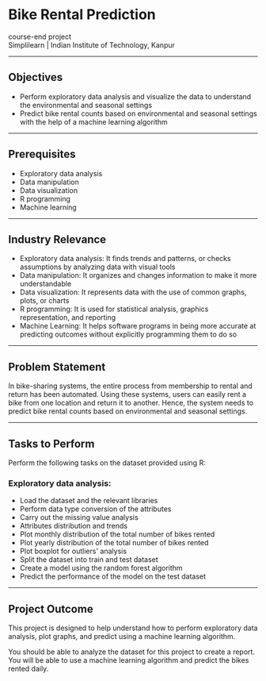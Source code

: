 # Bike Rental Prediction

course-end project  
Simplilearn | Indian Institute of Technology, Kanpur

---

## Objectives

- Perform exploratory data analysis and visualize the data to understand the environmental and seasonal settings
- Predict bike rental counts based on environmental and seasonal settings with the help of a machine learning algorithm

---

## Prerequisites

- Exploratory data analysis
- Data manipulation
- Data visualization
- R programming
- Machine learning

---

## Industry Relevance

- Exploratory data analysis: It finds trends and patterns, or checks assumptions by analyzing data with visual tools
- Data manipulation: It organizes and changes information to make it more understandable
- Data visualization: It represents data with the use of common graphs, plots, or charts
- R programming: It is used for statistical analysis, graphics representation, and reporting
- Machine Learning: It helps software programs in being more accurate at predicting outcomes without explicitly programming them to do so

---

## Problem Statement

In bike-sharing systems, the entire process from membership to rental and return has been automated. Using these systems, users can easily rent a bike from one location and return it to another. Hence, the system needs to predict bike rental counts based on environmental and seasonal settings.

---

## Tasks to Perform

Perform the following tasks on the dataset provided using R:

### Exploratory data analysis:

- Load the dataset and the relevant libraries
- Perform data type conversion of the attributes
- Carry out the missing value analysis
- Attributes distribution and trends
- Plot monthly distribution of the total number of bikes rented
- Plot yearly distribution of the total number of bikes rented
- Plot boxplot for outliers' analysis
- Split the dataset into train and test dataset
- Create a model using the random forest algorithm
- Predict the performance of the model on the test dataset

---

## Project Outcome

This project is designed to help understand how to perform exploratory data analysis, plot graphs, and predict using a machine learning algorithm.

You should be able to analyze the dataset for this project to create a report. You will be able to use a machine learning algorithm and predict the bikes rented daily.


